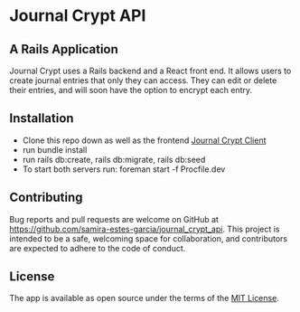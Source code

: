 # Journal Crypt API

## A Rails Application

Journal Crypt uses a Rails backend and a React front end. It allows users to create journal entries that only they can access. They can edit or delete their entries, and will soon have the option to encrypt each entry.

## Installation

- Clone this repo down as well as the frontend [Journal Crypt Client](https://github.com/samira-estes-garcia/journal_crypt_client)
- run bundle install
- run rails db:create, rails db:migrate, rails db:seed
- To start both servers run: foreman start -f Procfile.dev

## Contributing

Bug reports and pull requests are welcome on GitHub at https://github.com/samira-estes-garcia/journal_crypt_api. This project is intended to be a safe, welcoming space for collaboration, and contributors are expected to adhere to the code of conduct.

## License

The app is available as open source under the terms of the [MIT License](https://opensource.org/licenses/MIT).
